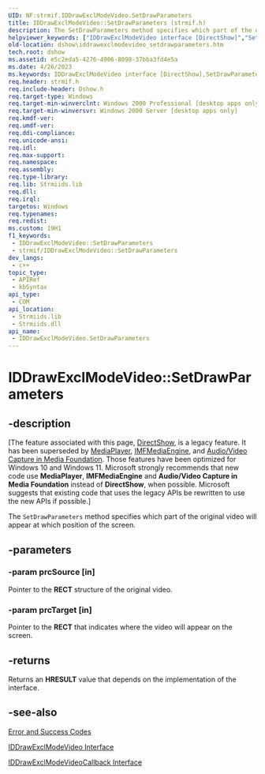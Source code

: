 ```yaml
---
UID: NF:strmif.IDDrawExclModeVideo.SetDrawParameters
title: IDDrawExclModeVideo::SetDrawParameters (strmif.h)
description: The SetDrawParameters method specifies which part of the original video will appear at which position of the screen.
helpviewer_keywords: ["IDDrawExclModeVideo interface [DirectShow]","SetDrawParameters method","IDDrawExclModeVideo.SetDrawParameters","IDDrawExclModeVideo::SetDrawParameters","IDDrawExclModeVideoSetDrawParameters","SetDrawParameters","SetDrawParameters method [DirectShow]","SetDrawParameters method [DirectShow]","IDDrawExclModeVideo interface","dshow.iddrawexclmodevideo_setdrawparameters","strmif/IDDrawExclModeVideo::SetDrawParameters"]
old-location: dshow\iddrawexclmodevideo_setdrawparameters.htm
tech.root: dshow
ms.assetid: e5c2eda5-4276-4906-8098-37bba3fd4e5a
ms.date: 4/26/2023
ms.keywords: IDDrawExclModeVideo interface [DirectShow],SetDrawParameters method, IDDrawExclModeVideo.SetDrawParameters, IDDrawExclModeVideo::SetDrawParameters, IDDrawExclModeVideoSetDrawParameters, SetDrawParameters, SetDrawParameters method [DirectShow], SetDrawParameters method [DirectShow],IDDrawExclModeVideo interface, dshow.iddrawexclmodevideo_setdrawparameters, strmif/IDDrawExclModeVideo::SetDrawParameters
req.header: strmif.h
req.include-header: Dshow.h
req.target-type: Windows
req.target-min-winverclnt: Windows 2000 Professional [desktop apps only]
req.target-min-winversvr: Windows 2000 Server [desktop apps only]
req.kmdf-ver: 
req.umdf-ver: 
req.ddi-compliance: 
req.unicode-ansi: 
req.idl: 
req.max-support: 
req.namespace: 
req.assembly: 
req.type-library: 
req.lib: Strmiids.lib
req.dll: 
req.irql: 
targetos: Windows
req.typenames: 
req.redist: 
ms.custom: 19H1
f1_keywords:
 - IDDrawExclModeVideo::SetDrawParameters
 - strmif/IDDrawExclModeVideo::SetDrawParameters
dev_langs:
 - c++
topic_type:
 - APIRef
 - kbSyntax
api_type:
 - COM
api_location:
 - Strmiids.lib
 - Strmiids.dll
api_name:
 - IDDrawExclModeVideo.SetDrawParameters
---
```


# IDDrawExclModeVideo::SetDrawParameters


## -description

\[The feature associated with this page, [DirectShow](/windows/win32/directshow/directshow), is a legacy feature. It has been superseded by [MediaPlayer](/uwp/api/Windows.Media.Playback.MediaPlayer), [IMFMediaEngine](/windows/win32/api/mfmediaengine/nn-mfmediaengine-imfmediaengine), and [Audio/Video Capture in Media Foundation](windows/win32/medfound/audio-video-capture-in-media-foundation). Those features have been optimized for Windows 10 and Windows 11. Microsoft strongly recommends that new code use **MediaPlayer**, **IMFMediaEngine** and **Audio/Video Capture in Media Foundation** instead of **DirectShow**, when possible. Microsoft suggests that existing code that uses the legacy APIs be rewritten to use the new APIs if possible.\]

The <code>SetDrawParameters</code> method specifies which part of the original video will appear at which position of the screen.

## -parameters

### -param prcSource [in]

Pointer to the <b>RECT</b> structure of the original video.

### -param prcTarget [in]

Pointer to the <b>RECT</b> that indicates where the video will appear on the screen.

## -returns

Returns an <b>HRESULT</b> value that depends on the implementation of the interface.

## -see-also

<a href="/windows/desktop/DirectShow/error-and-success-codes">Error and Success Codes</a>



<a href="/windows/desktop/api/strmif/nn-strmif-iddrawexclmodevideo">IDDrawExclModeVideo Interface</a>



<a href="/windows/desktop/api/strmif/nn-strmif-iddrawexclmodevideocallback">IDDrawExclModeVideoCallback Interface</a>